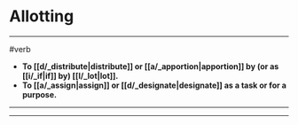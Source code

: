 # Allotting
---
#verb
- **To [[d/_distribute|distribute]] or [[a/_apportion|apportion]] by (or as [[i/_if|if]] by) [[l/_lot|lot]].**
- **To [[a/_assign|assign]] or [[d/_designate|designate]] as a task or for a purpose.**
---
---
